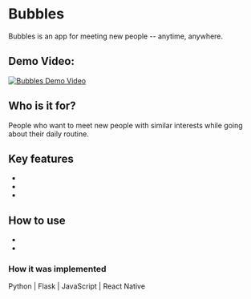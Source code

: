 # Bubbles

Bubbles is an app for meeting new people -- anytime, anywhere.

## Demo Video:
[![Bubbles Demo Video](https://media.istockphoto.com/id/1369351889/vector/transparent-water-realistic-glass-bubbles-bubbles-jpg-vector-jpg.jpg?s=612x612&w=0&k=20&c=U7ygHjp3bRW9vbjMZYFwCS1trvxMBUYrYLQIjfAvygQ=)](https://www.youtube.com/watch?v=dQw4w9WgXcQ "Bubbles Demo Video")

## Who is it for?
People who want to meet new people with similar interests while going about their daily routine.

## Key features
-
-
-

## How to use
-
-

### How it was implemented
Python | Flask | JavaScript | React Native
